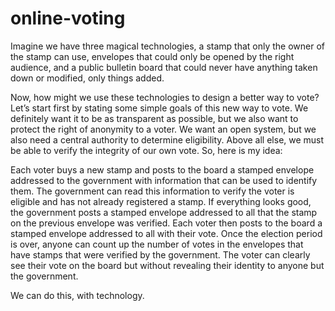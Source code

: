 # online-voting

Imagine we have three magical technologies, a stamp that only the owner of the stamp can use, envelopes that could only be opened by the right audience, and a public bulletin board that could never have anything taken down or modified, only things added.

Now, how might we use these technologies to design a better way to vote? Let’s start first by stating some simple goals of this new way to vote. We definitely want it to be as transparent as possible, but we also want to protect the right of anonymity to a voter. We want an open system, but we also need a central authority to determine eligibility. Above all else, we must be able to verify the integrity of our own vote. So, here is my idea:

Each voter buys a new stamp and posts to the board a stamped envelope addressed to the government with information that can be used to identify them. The government can read this information to verify the voter is eligible and has not already registered a stamp. If everything looks good, the government posts a stamped envelope addressed to all that the stamp on the previous envelope was verified. Each voter then posts to the board a stamped envelope addressed to all with their vote. Once the election period is over, anyone can count up the number of votes in the envelopes that have stamps that were verified by the government. The voter can clearly see their vote on the board but without revealing their identity to anyone but the government.

We can do this, with technology.
